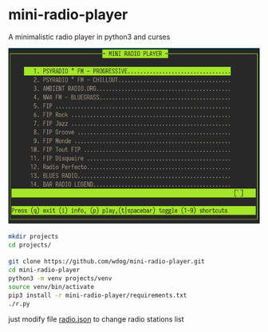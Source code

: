 # mini-radio-player
A minimalistic radio player in python3 and curses


![](images/screenshot.png)

```bash
mkdir projects
cd projects/

git clone https://github.com/wdog/mini-radio-player.git
cd mini-radio-player
python3 -m venv projects/venv
source venv/bin/activate
pip3 install -r mini-radio-player/requirements.txt
./r.py
```

just modify file [radio.json](radio.json) to change radio stations list

